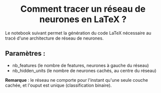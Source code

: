 <h1 align = "center">
Comment tracer un réseau de neurones en LaTeX ?
</h1>

Le notebook suivant permet la génération du code LaTeX nécessaire au tracé d'une architecture de réseau de neurones. 
## Paramètres : 
- nb_features (le nombre de features, neurones à gauche du réseau)
- nb_hidden_units (le nombre de neurones cachés, au centre du réseau)

**Remarque** : le réseau ne comporte pour l'instant qu'une seule couche cachée, et l'ouput est unique (classification binaire).